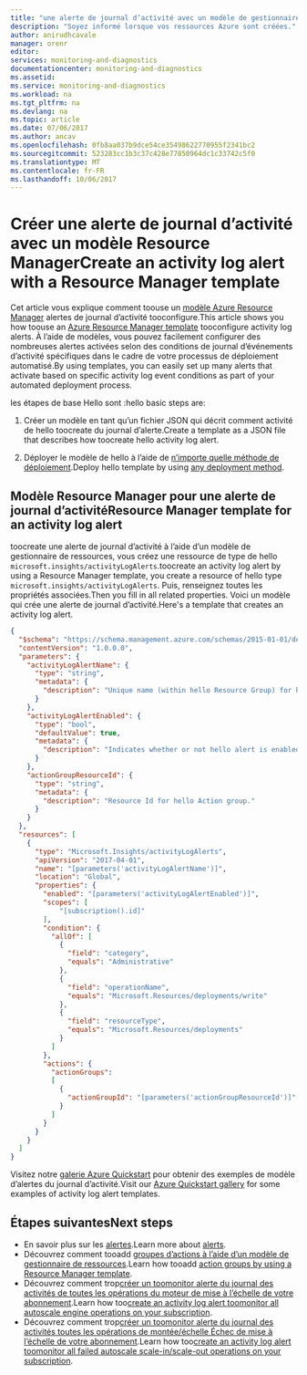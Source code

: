 ```yaml
---
title: "une alerte de journal d’activité avec un modèle de gestionnaire de ressources d’aaaCreate | Documents Microsoft"
description: "Soyez informé lorsque vos ressources Azure sont créées."
author: anirudhcavale
manager: orenr
editor: 
services: monitoring-and-diagnostics
documentationcenter: monitoring-and-diagnostics
ms.assetid: 
ms.service: monitoring-and-diagnostics
ms.workload: na
ms.tgt_pltfrm: na
ms.devlang: na
ms.topic: article
ms.date: 07/06/2017
ms.author: ancav
ms.openlocfilehash: 0fb8aa037b9dce54ce35498622770955f2341bc2
ms.sourcegitcommit: 523283cc1b3c37c428e77850964dc1c33742c5f0
ms.translationtype: MT
ms.contentlocale: fr-FR
ms.lasthandoff: 10/06/2017
---
```

# <a name="create-an-activity-log-alert-with-a-resource-manager-template"></a><span data-ttu-id="e3070-103">Créer une alerte de journal d’activité avec un modèle Resource Manager</span><span class="sxs-lookup"><span data-stu-id="e3070-103">Create an activity log alert with a Resource Manager template</span></span>
<span data-ttu-id="e3070-104">Cet article vous explique comment toouse un [modèle Azure Resource Manager](https://docs.microsoft.com/en-us/azure/azure-resource-manager/resource-group-authoring-templates) alertes de journal d’activité tooconfigure.</span><span class="sxs-lookup"><span data-stu-id="e3070-104">This article shows you how toouse an [Azure Resource Manager template](https://docs.microsoft.com/en-us/azure/azure-resource-manager/resource-group-authoring-templates) tooconfigure activity log alerts.</span></span> <span data-ttu-id="e3070-105">À l’aide de modèles, vous pouvez facilement configurer des nombreuses alertes activées selon des conditions de journal d’événements d’activité spécifiques dans le cadre de votre processus de déploiement automatisé.</span><span class="sxs-lookup"><span data-stu-id="e3070-105">By using templates, you can easily set up many alerts that activate based on specific activity log event conditions as part of your automated deployment process.</span></span>

<span data-ttu-id="e3070-106">les étapes de base Hello sont :</span><span class="sxs-lookup"><span data-stu-id="e3070-106">hello basic steps are:</span></span>

1. <span data-ttu-id="e3070-107">Créer un modèle en tant qu’un fichier JSON qui décrit comment activité de hello toocreate du journal d’alerte.</span><span class="sxs-lookup"><span data-stu-id="e3070-107">Create a template as a JSON file that describes how toocreate hello activity log alert.</span></span>

2. <span data-ttu-id="e3070-108">Déployer le modèle de hello à l’aide de [n’importe quelle méthode de déploiement](https://docs.microsoft.com/azure/azure-resource-manager/resource-group-template-deploy).</span><span class="sxs-lookup"><span data-stu-id="e3070-108">Deploy hello template by using [any deployment method](https://docs.microsoft.com/azure/azure-resource-manager/resource-group-template-deploy).</span></span>

## <a name="resource-manager-template-for-an-activity-log-alert"></a><span data-ttu-id="e3070-109">Modèle Resource Manager pour une alerte de journal d’activité</span><span class="sxs-lookup"><span data-stu-id="e3070-109">Resource Manager template for an activity log alert</span></span>
<span data-ttu-id="e3070-110">toocreate une alerte de journal d’activité à l’aide d’un modèle de gestionnaire de ressources, vous créez une ressource de type de hello `microsoft.insights/activityLogAlerts`.</span><span class="sxs-lookup"><span data-stu-id="e3070-110">toocreate an activity log alert by using a Resource Manager template, you create a resource of hello type `microsoft.insights/activityLogAlerts`.</span></span> <span data-ttu-id="e3070-111">Puis, renseignez toutes les propriétés associées.</span><span class="sxs-lookup"><span data-stu-id="e3070-111">Then you fill in all related properties.</span></span> <span data-ttu-id="e3070-112">Voici un modèle qui crée une alerte de journal d’activité.</span><span class="sxs-lookup"><span data-stu-id="e3070-112">Here's a template that creates an activity log alert.</span></span>

```json
{
  "$schema": "https://schema.management.azure.com/schemas/2015-01-01/deploymentTemplate.json#",
  "contentVersion": "1.0.0.0",
  "parameters": {
    "activityLogAlertName": {
      "type": "string",
      "metadata": {
        "description": "Unique name (within hello Resource Group) for hello Activity log alert."
      }
    },
    "activityLogAlertEnabled": {
      "type": "bool",
      "defaultValue": true,
      "metadata": {
        "description": "Indicates whether or not hello alert is enabled."
      }
    },
    "actionGroupResourceId": {
      "type": "string",
      "metadata": {
        "description": "Resource Id for hello Action group."
      }
    }
  },
  "resources": [   
    {
      "type": "Microsoft.Insights/activityLogAlerts",
      "apiVersion": "2017-04-01",
      "name": "[parameters('activityLogAlertName')]",      
      "location": "Global",
      "properties": {
        "enabled": "[parameters('activityLogAlertEnabled')]",
        "scopes": [
            "[subscription().id]"
        ],        
        "condition": {
          "allOf": [
            {
              "field": "category",
              "equals": "Administrative"
            },
            {
              "field": "operationName",
              "equals": "Microsoft.Resources/deployments/write"
            },
            {
              "field": "resourceType",
              "equals": "Microsoft.Resources/deployments"
            }
          ] 
        },
        "actions": {
          "actionGroups": 
          [
            {
              "actionGroupId": "[parameters('actionGroupResourceId')]"
            }
          ]
        }
      }
    }
  ]
}
```

<span data-ttu-id="e3070-113">Visitez notre [galerie Azure Quickstart](https://azure.microsoft.com/resources/templates/?resourceType=Microsoft.Insights) pour obtenir des exemples de modèle d’alertes du journal d’activité.</span><span class="sxs-lookup"><span data-stu-id="e3070-113">Visit our [Azure Quickstart gallery](https://azure.microsoft.com/resources/templates/?resourceType=Microsoft.Insights) for some examples of activity log alert templates.</span></span>

## <a name="next-steps"></a><span data-ttu-id="e3070-114">Étapes suivantes</span><span class="sxs-lookup"><span data-stu-id="e3070-114">Next steps</span></span>
- <span data-ttu-id="e3070-115">En savoir plus sur les [alertes](monitoring-overview-alerts.md).</span><span class="sxs-lookup"><span data-stu-id="e3070-115">Learn more about [alerts](monitoring-overview-alerts.md).</span></span>
- <span data-ttu-id="e3070-116">Découvrez comment tooadd [groupes d’actions à l’aide d’un modèle de gestionnaire de ressources](monitoring-create-action-group-with-resource-manager-template.md).</span><span class="sxs-lookup"><span data-stu-id="e3070-116">Learn how tooadd [action groups by using a Resource Manager template](monitoring-create-action-group-with-resource-manager-template.md).</span></span>
- <span data-ttu-id="e3070-117">Découvrez comment trop[créer un toomonitor alerte du journal des activités de toutes les opérations du moteur de mise à l’échelle de votre abonnement](https://github.com/Azure/azure-quickstart-templates/tree/master/monitor-autoscale-alert).</span><span class="sxs-lookup"><span data-stu-id="e3070-117">Learn how too[create an activity log alert toomonitor all autoscale engine operations on your subscription](https://github.com/Azure/azure-quickstart-templates/tree/master/monitor-autoscale-alert).</span></span>
- <span data-ttu-id="e3070-118">Découvrez comment trop[créer un toomonitor alerte du journal des activités toutes les opérations de montée/échelle Échec de mise à l’échelle de votre abonnement](https://github.com/Azure/azure-quickstart-templates/tree/master/monitor-autoscale-failed-alert).</span><span class="sxs-lookup"><span data-stu-id="e3070-118">Learn how too[create an activity log alert toomonitor all failed autoscale scale-in/scale-out operations on your subscription](https://github.com/Azure/azure-quickstart-templates/tree/master/monitor-autoscale-failed-alert).</span></span>

